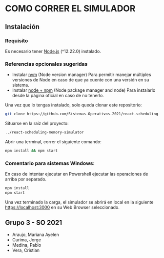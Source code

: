 # COMO CORRER EL SIMULADOR

## Instalación

### Requisito
Es necesario tener [Node.js](https://nodejs.org/en/) (^12.22.0) instalado.

### Referencias opcionales sugeridas
- Instalar [nvm](https://github.com/nvm-sh/nvm#install--update-script) (Node version manager) Para permitir manejar múltiples versiones de Node en caso de que ya cuente con una versión en su sistema.
- Instalar [node + npm](https://docs.npmjs.com/downloading-and-installing-node-js-and-npm) (Node package manager and node) Para instalarlo desde la página oficial en caso de no tenerlo.

Una vez que lo tengas instalado, solo queda clonar este repositorio:

```bash
git clone https://github.com/Sistemas-Operativos-2021/react-scheduling-memory-simulator
```

Situarse en la raíz del proyecto:

```bash
../react-scheduling-memory-simulator
```

Abrir una terminal, correr el siguiente comando: 

```bash
npm install && npm start
```

### Comentario para sistemas Windows: 

En caso de intentar ejecutar en Powershell ejecutar las operaciones de arriba por separado.

```bash
npm install 
npm start
```

Una vez terminado la carga, el simulador se abrirá en local en la siguiente [https://localhost:3000](https://localhost:3000) en su Web Browser seleccionado.

## Grupo 3 - SO 2021
- Araujo, Mariana Ayelen
- Curima, Jorge
- Medina, Pablo
- Vera, Cristian
